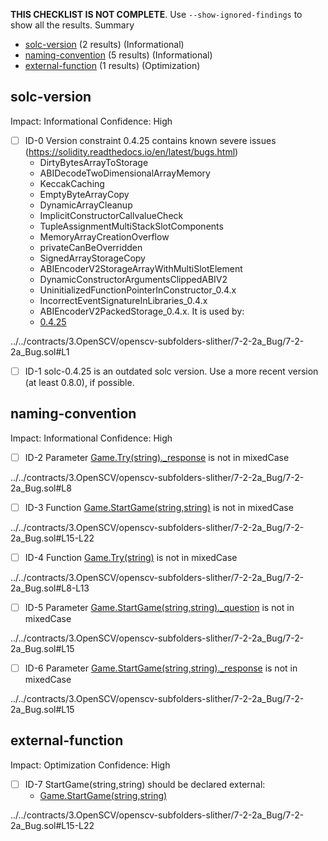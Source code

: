 **THIS CHECKLIST IS NOT COMPLETE**. Use `--show-ignored-findings` to show all the results.
Summary
 - [solc-version](#solc-version) (2 results) (Informational)
 - [naming-convention](#naming-convention) (5 results) (Informational)
 - [external-function](#external-function) (1 results) (Optimization)
## solc-version
Impact: Informational
Confidence: High
 - [ ] ID-0
Version constraint 0.4.25 contains known severe issues (https://solidity.readthedocs.io/en/latest/bugs.html)
	- DirtyBytesArrayToStorage
	- ABIDecodeTwoDimensionalArrayMemory
	- KeccakCaching
	- EmptyByteArrayCopy
	- DynamicArrayCleanup
	- ImplicitConstructorCallvalueCheck
	- TupleAssignmentMultiStackSlotComponents
	- MemoryArrayCreationOverflow
	- privateCanBeOverridden
	- SignedArrayStorageCopy
	- ABIEncoderV2StorageArrayWithMultiSlotElement
	- DynamicConstructorArgumentsClippedABIV2
	- UninitializedFunctionPointerInConstructor_0.4.x
	- IncorrectEventSignatureInLibraries_0.4.x
	- ABIEncoderV2PackedStorage_0.4.x.
It is used by:
	- [0.4.25](../../contracts/3.OpenSCV/openscv-subfolders-slither/7-2-2a_Bug/7-2-2a_Bug.sol#L1)

../../contracts/3.OpenSCV/openscv-subfolders-slither/7-2-2a_Bug/7-2-2a_Bug.sol#L1


 - [ ] ID-1
solc-0.4.25 is an outdated solc version. Use a more recent version (at least 0.8.0), if possible.

## naming-convention
Impact: Informational
Confidence: High
 - [ ] ID-2
Parameter [Game.Try(string)._response](../../contracts/3.OpenSCV/openscv-subfolders-slither/7-2-2a_Bug/7-2-2a_Bug.sol#L8) is not in mixedCase

../../contracts/3.OpenSCV/openscv-subfolders-slither/7-2-2a_Bug/7-2-2a_Bug.sol#L8


 - [ ] ID-3
Function [Game.StartGame(string,string)](../../contracts/3.OpenSCV/openscv-subfolders-slither/7-2-2a_Bug/7-2-2a_Bug.sol#L15-L22) is not in mixedCase

../../contracts/3.OpenSCV/openscv-subfolders-slither/7-2-2a_Bug/7-2-2a_Bug.sol#L15-L22


 - [ ] ID-4
Function [Game.Try(string)](../../contracts/3.OpenSCV/openscv-subfolders-slither/7-2-2a_Bug/7-2-2a_Bug.sol#L8-L13) is not in mixedCase

../../contracts/3.OpenSCV/openscv-subfolders-slither/7-2-2a_Bug/7-2-2a_Bug.sol#L8-L13


 - [ ] ID-5
Parameter [Game.StartGame(string,string)._question](../../contracts/3.OpenSCV/openscv-subfolders-slither/7-2-2a_Bug/7-2-2a_Bug.sol#L15) is not in mixedCase

../../contracts/3.OpenSCV/openscv-subfolders-slither/7-2-2a_Bug/7-2-2a_Bug.sol#L15


 - [ ] ID-6
Parameter [Game.StartGame(string,string)._response](../../contracts/3.OpenSCV/openscv-subfolders-slither/7-2-2a_Bug/7-2-2a_Bug.sol#L15) is not in mixedCase

../../contracts/3.OpenSCV/openscv-subfolders-slither/7-2-2a_Bug/7-2-2a_Bug.sol#L15


## external-function
Impact: Optimization
Confidence: High
 - [ ] ID-7
StartGame(string,string) should be declared external:
	- [Game.StartGame(string,string)](../../contracts/3.OpenSCV/openscv-subfolders-slither/7-2-2a_Bug/7-2-2a_Bug.sol#L15-L22)

../../contracts/3.OpenSCV/openscv-subfolders-slither/7-2-2a_Bug/7-2-2a_Bug.sol#L15-L22


